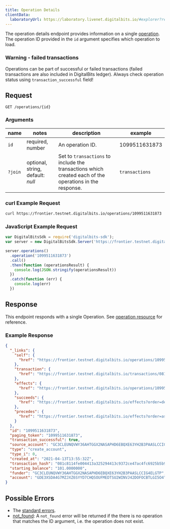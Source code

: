 ```yaml
---
title: Operation Details
clientData:
  laboratoryUrl: https://laboratory.livenet.digitalbits.io/#explorer?resource=operations&endpoint=single
---
```


The operation details endpoint provides information on a single
[operation](../operation.md). The operation ID provided in the `id` argument specifies
which operation to load.

### Warning - failed transactions

Operations can be part of successful or failed transactions (failed transactions are also included
in DigitalBits ledger). Always check operation status using `transaction_successful` field!

## Request

```
GET /operations/{id}
```

### Arguments

| name | notes | description | example |
| ---- | ----- | ----------- | ------- |
| `id` | required, number | An operation ID. | 1099511631873 |
| `?join` | optional, string, default: _null_ | Set to `transactions` to include the transactions which created each of the operations in the response. | `transactions` |

### curl Example Request

```sh
curl https://frontier.testnet.digitalbits.io/operations/1099511631873
```

### JavaScript Example Request

```javascript
var DigitalBitsSdk = require('digitalbits-sdk');
var server = new DigitalBitsSdk.Server('https://frontier.testnet.digitalbits.io');

server.operations()
  .operation('1099511631873')
  .call()
  .then(function (operationsResult) {
    console.log(JSON.stringify(operationsResult))
  })
  .catch(function (err) {
    console.log(err)
  })
```

## Response

This endpoint responds with a single Operation.  See [operation resource](../operation.md) for reference.

### Example Response

```json
{
  "_links": {
    "self": {
      "href": "https://frontier.testnet.digitalbits.io/operations/1099511631873"
    },
    "transaction": {
      "href": "https://frontier.testnet.digitalbits.io/transactions/081c8114fe004413a325294413c9372ce47ac4fc6925b5b994d80f854e0bddf9"
    },
    "effects": {
      "href": "https://frontier.testnet.digitalbits.io/operations/1099511631873/effects"
    },
    "succeeds": {
      "href": "https://frontier.testnet.digitalbits.io/effects?order=desc&cursor=1099511631873"
    },
    "precedes": {
      "href": "https://frontier.testnet.digitalbits.io/effects?order=asc&cursor=1099511631873"
    }
  },
  "id": "1099511631873",
  "paging_token": "1099511631873",
  "transaction_successful": true,
  "source_account": "GC3CLEUNQVWY36AHTGGX2NASAPHD6EBQXE63YH2B3PAASLCCIG4ELGTP",
  "type": "create_account",
  "type_i": 0,
  "created_at": "2021-04-13T13:55:32Z",
  "transaction_hash": "081c8114fe004413a325294413c9372ce47ac4fc6925b5b994d80f854e0bddf9",
  "starting_balance": "101.0000000",
  "funder": "GC3CLEUNQVWY36AHTGGX2NASAPHD6EBQXE63YH2B3PAASLCCIG4ELGTP",
  "account": "GDE3XSDA4G7MZJXZ6SYYD7CHQSOUFMEDTSU2WINVJ42DOFOCBTLGI5O4"
}

```

## Possible Errors

- The [standard errors](../errors.md#standard-errors).
- [not_found](../errors/not-found.md): A `not_found` error will be returned if the
  there is no operation that matches the ID argument, i.e. the operation does not exist.
